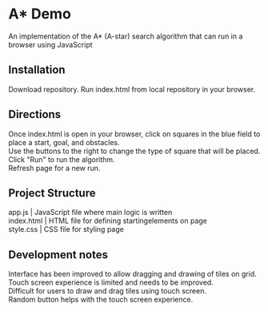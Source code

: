 # A\* Demo

An implementation of the A\* (A-star) search algorithm that can run in a browser using JavaScript

## Installation

Download repository. Run index.html from local repository in your browser.

## Directions

Once index.html is open in your browser, click on squares in the blue field to place a start, goal, and obstacles.  
Use the buttons to the right to change the type of square that will be placed.  
Click "Run" to run the algorithm.  
Refresh page for a new run.

## Project Structure

app.js | JavaScript file where main logic is written  
index.html | HTML file for defining startingelements on page  
style.css | CSS file for styling page

## Development notes

Interface has been improved to allow dragging and drawing of tiles on grid.  
Touch screen experience is limited and needs to be improved.  
Difficult for users to draw and drag tiles using touch screen.  
 Random button helps with the touch screen experience.
